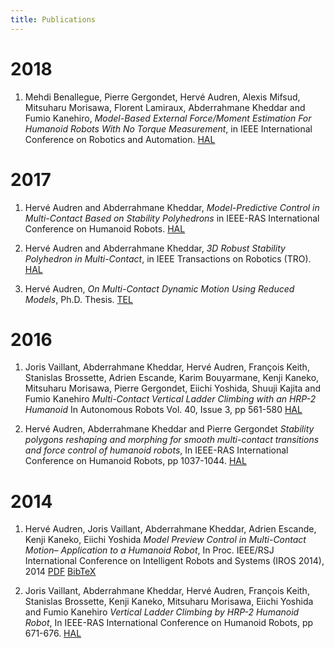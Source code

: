 ```yaml
---
title: Publications
---
```


2018
==========

1. Mehdi Benallegue, Pierre Gergondet, Hervé Audren, Alexis Mifsud, Mitsuharu Morisawa, Florent Lamiraux, Abderrahmane Kheddar and Fumio Kanehiro, *Model-Based External Force/Moment Estimation For Humanoid Robots With No Torque Measurement*, in IEEE International Conference on Robotics and Automation. [HAL](https://hal.archives-ouvertes.fr/hal-01746095)

2017
==========

1. Hervé Audren and Abderrahmane Kheddar, *Model-Predictive Control in Multi-Contact Based on Stability Polyhedrons* in IEEE-RAS International Conference on Humanoid Robots. [HAL](https://hal-lirmm.ccsd.cnrs.fr/lirmm-01624017)

2. Hervé Audren and Abderrahmane Kheddar, *3D Robust Stability Polyhedron in Multi-Contact*, in IEEE Transactions on Robotics (TRO). [HAL](https://hal-lirmm.ccsd.cnrs.fr/lirmm-01477362)

3. Hervé Audren, *On Multi-Contact Dynamic Motion Using Reduced Models*, Ph.D. Thesis. [TEL](https://tel.archives-ouvertes.fr/tel-01706651)


2016
==========

1. Joris Vaillant, Abderrahmane Kheddar, Hervé Audren, François Keith, Stanislas Brossette, Adrien Escande, Karim Bouyarmane, Kenji Kaneko, Mitsuharu Morisawa, Pierre Gergondet, Eiichi Yoshida, Shuuji Kajita and Fumio Kanehiro *Multi-Contact Vertical Ladder Climbing with an HRP-2 Humanoid* In Autonomous Robots Vol. 40, Issue 3, pp 561-580 [HAL](https://hal-lirmm.ccsd.cnrs.fr/hal-01276931/document)

2. Hervé Audren, Abderrahmane Kheddar and Pierre Gergondet *Stability polygons reshaping and morphing for smooth multi-contact transitions and force control of humanoid robots*, In IEEE-RAS International Conference on Humanoid Robots, pp 1037-1044. [HAL](https://hal-lirmm.ccsd.cnrs.fr/lirmm-01256512)

2014
==========

1. Hervé Audren, Joris Vaillant, Abderrahmane Kheddar, Adrien Escande,
Kenji Kaneko, Eiichi Yoshida *Model Preview Control in Multi-Contact Motion–
Application to a Humanoid Robot*, In Proc. IEEE/RSJ International Conference on Intelligent Robots and Systems (IROS 2014), 2014 [PDF](/pdf/iros2014.pdf) [BibTeX](/citations/iros2014.bib)

2. Joris Vaillant, Abderrahmane Kheddar, Hervé Audren, François Keith, Stanislas Brossette, Kenji Kaneko, Mitsuharu Morisawa, Eiichi Yoshida and Fumio Kanehiro *Vertical Ladder Climbing by HRP-2 Humanoid Robot*, In IEEE-RAS International Conference on Humanoid Robots, pp 671-676. [HAL](https://hal-lirmm.ccsd.cnrs.fr/hal-01276934)
